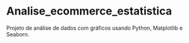 # Analise_ecommerce_estatistica
Projeto de análise de dados com gráficos usando Python, Matplotlib e Seaborn.

